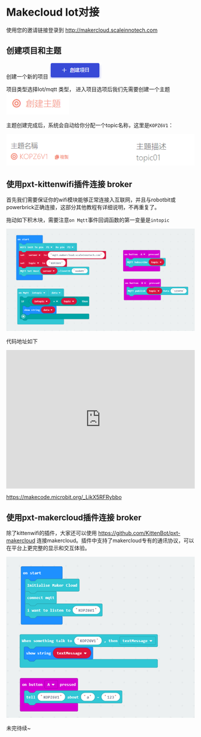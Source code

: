 # Makecloud Iot对接

使用您的邀请链接登录到 http://makercloud.scaleinnotech.com 



## 创建项目和主题

创建一个新的项目 ![1554879525639](images/1554879525639.png)

项目类型选择Iot/mqtt 类型， 进入项目选项后我们先需要创建一个主题 ![1554879587967](images/1554879587967.png)

主题创建完成后，系统会自动给你分配一个topic名称，这里是`KOPZ6V1`：

![1554881409504](images/1554881409504.png)

## 使用pxt-kittenwifi插件连接 broker

首先我们需要保证你的wifi模块能够正常连接入互联网，并且与robotbit或powerbrick正确连接，这部分其他教程有详细说明，不再重复了。

拖动如下积木块，需要注意`on Mqtt`事件回调函数的第一变量是`intopic`

![1554881666955](images/1554881666955.png)



代码地址如下

<div style="position:relative;height:calc(300px + 5em);width:100%;overflow:hidden;"><iframe style="position:absolute;top:0;left:0;width:100%;height:100%;" src="https://makecode.microbit.org/---codeembed#pub:_LikX5RFRybbo" allowfullscreen="allowfullscreen" frameborder="0" sandbox="allow-scripts allow-same-origin"></iframe></div>

https://makecode.microbit.org/_LikX5RFRybbo

## 使用pxt-makercloud插件连接 broker

除了kittenwifi的插件，大家还可以使用 https://github.com/KittenBot/pxt-makercloud 连接makercloud。插件中支持了makercloud专有的通讯协议，可以在平台上更完整的显示和交互体验。

![1554887266699](images/1554887266699.png)



未完待续~